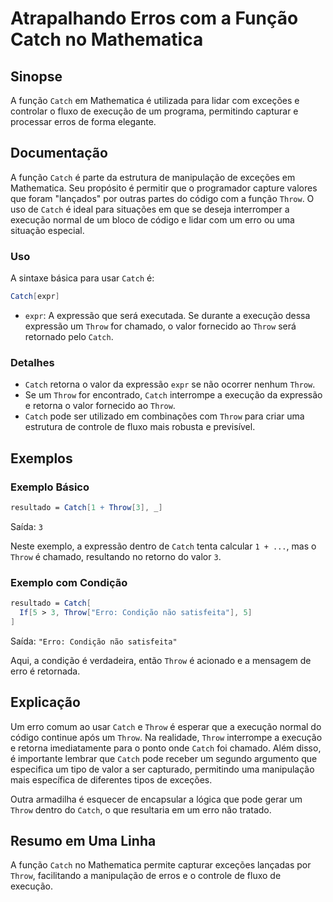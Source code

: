 <!--
Meta Description: # Atrapalhando Erros com a Função Catch no Mathematica ## Sinopse A função `Catch` em Mathematica é utilizada para lidar com exceções e controlar o fl...
Meta Keywords: catch, throw, que, mathematica, execução
-->

# Atrapalhando Erros com a Função Catch no Mathematica

## Sinopse
A função `Catch` em Mathematica é utilizada para lidar com exceções e controlar o fluxo de execução de um programa, permitindo capturar e processar erros de forma elegante.

## Documentação
A função `Catch` é parte da estrutura de manipulação de exceções em Mathematica. Seu propósito é permitir que o programador capture valores que foram "lançados" por outras partes do código com a função `Throw`. O uso de `Catch` é ideal para situações em que se deseja interromper a execução normal de um bloco de código e lidar com um erro ou uma situação especial.

### Uso
A sintaxe básica para usar `Catch` é:

```mathematica
Catch[expr]
```

- `expr`: A expressão que será executada. Se durante a execução dessa expressão um `Throw` for chamado, o valor fornecido ao `Throw` será retornado pelo `Catch`.

### Detalhes
- `Catch` retorna o valor da expressão `expr` se não ocorrer nenhum `Throw`.
- Se um `Throw` for encontrado, `Catch` interrompe a execução da expressão e retorna o valor fornecido ao `Throw`.
- `Catch` pode ser utilizado em combinações com `Throw` para criar uma estrutura de controle de fluxo mais robusta e previsível.

## Exemplos
### Exemplo Básico
```mathematica
resultado = Catch[1 + Throw[3], _]
```
Saída: `3`

Neste exemplo, a expressão dentro de `Catch` tenta calcular `1 + ...`, mas o `Throw` é chamado, resultando no retorno do valor `3`.

### Exemplo com Condição
```mathematica
resultado = Catch[
  If[5 > 3, Throw["Erro: Condição não satisfeita"], 5]
]
```
Saída: `"Erro: Condição não satisfeita"`

Aqui, a condição é verdadeira, então `Throw` é acionado e a mensagem de erro é retornada.

## Explicação
Um erro comum ao usar `Catch` e `Throw` é esperar que a execução normal do código continue após um `Throw`. Na realidade, `Throw` interrompe a execução e retorna imediatamente para o ponto onde `Catch` foi chamado. Além disso, é importante lembrar que `Catch` pode receber um segundo argumento que especifica um tipo de valor a ser capturado, permitindo uma manipulação mais específica de diferentes tipos de exceções. 

Outra armadilha é esquecer de encapsular a lógica que pode gerar um `Throw` dentro do `Catch`, o que resultaria em um erro não tratado.

## Resumo em Uma Linha
A função `Catch` no Mathematica permite capturar exceções lançadas por `Throw`, facilitando a manipulação de erros e o controle de fluxo de execução.